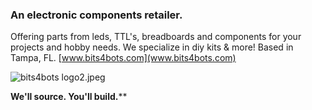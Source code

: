 ### An electronic components retailer. ###
Offering parts from leds, TTL's, breadboards and components for your projects and hobby needs. We specialize in diy kits & more! Based in Tampa, FL.
[www.bits4bots.com](www.bits4bots.com)

![bits4bots logo2.jpeg](https://bitbucket.org/repo/48R4X/images/4106959466-bits4bots%20logo2.jpeg)

**We'll source. You'll build.****